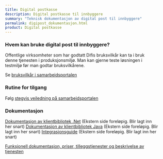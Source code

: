 ```yaml
---
title: Digital postkasse
description: Digital postkasse til innbyggere
summary: "Teknisk dokumentasjon av digital post til innbyggere"
permalink: digipost_dokumentasjon.html
product: Digital postkasse
---
```


### Hvem kan bruke digital post til innbyggere?
Offentlige virksomheter som har godtatt Difis bruksvilkår kan ta i bruk denne tjenesten i produksjonsmiljø. Man kan gjerne teste løsningen i testmiljø før man godtar bruksvilkårene.

Se [bruksvilkår i samarbeidsportalen](https://samarbeid.difi.no/bruksvilkar/bruksvilkar-difis-felleslosninger)

### Rutine for tilgang
Følg [stegvis veiledning på samarbeidsportalen](https://samarbeid.difi.no/felleslosninger/digital-postkasse-til-innbyggere/ta-i-bruk-digital-postkasse)

### Dokumentasjon
[Dokumentasjon av klientbibliotek .Net](http://difi.github.io/sikker-digital-post-klient-dotnet/v2/) (Ekstern side foreløpig. Blir lagt inn her snart)
[Dokumentasjon av klientbibliotek Java](http://difi.github.io/sikker-digital-post-klient-java/v5/) (Ekstern side foreløpig. Blir lagt inn her snart)
[Integrasjonsguide](https://begrep.difi.no/SikkerDigitalPost/) (Ekstern side foreløpig. Blir lagt inn her snart) 

[Funksjonell dokumentasjon, priser, tilleggstjenester og beskrivelse av tjenesten](https://samarbeid.difi.no/felleslosninger/digital-postkasse-til-innbyggere)

